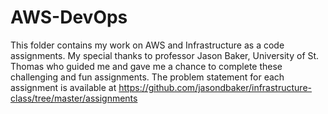# AWS-DevOps
This folder contains my work on AWS and Infrastructure as a code assignments. My special thanks to professor Jason Baker, University of St. Thomas who guided me and gave me a chance to complete these challenging and fun assignments.
The problem statement for each assignment is available at https://github.com/jasondbaker/infrastructure-class/tree/master/assignments
